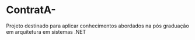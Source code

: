 # ContratA-
Projeto destinado para aplicar conhecimentos abordados na pós graduação em arquitetura em sistemas .NET
